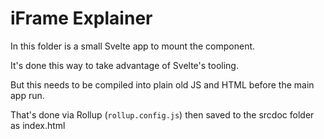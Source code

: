 # iFrame Explainer

In this folder is a small Svelte app to mount the component.

It's done this way to take advantage of Svelte's tooling.

But this needs to be compiled into plain old JS and HTML before the main app run.

That's done via Rollup (`rollup.config.js`) then saved to the srcdoc folder as index.html
